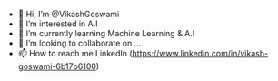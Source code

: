 - 👋 Hi, I’m @VikashGoswami
- 👀 I’m interested in A.I
- 🌱 I’m currently learning Machine Learning & A.I
- 💞️ I’m looking to collaborate on ...
- 📫 How to reach me LinkedIn (https://www.linkedin.com/in/vikash-goswami-6b17b6100)

<!---
VikashGoswami/VikashGoswami is a ✨ special ✨ repository because its `README.md` (this file) appears on your GitHub profile.
You can click the Preview link to take a look at your changes.
--->
